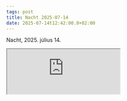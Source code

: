 ```yaml
---
tags: post
title: Nacht 2025-07-14
date: 2025-07-14t12:42:00.0+02:00
---
```


Nacht, 2025. július 14.

<iframe height="120" src="https://player-widget.mixcloud.com/widget/iframe/?hide_cover=1&light=1&feed=%2Fwinterlightnl%2Fnacht-radio-show-14072025%2F" allow="encrypted-media; fullscreen; autoplay; idle-detection; speaker-selection; web-share;" ></iframe>